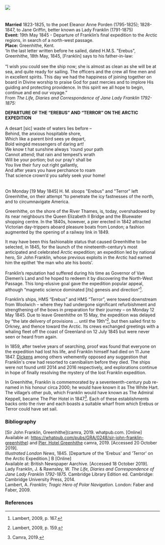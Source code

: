 <a href="https://juncture-digital.org"><img src="https://juncture-digital.org/images/ve-button.png"></a>
<param ve-config
       title="Sir John Franklin (16 April 1786 – 11 June 1847)"
       layout="vtl" banner="/images/banners/19c.jpg">

#

**Married** 1823-1825, to the poet Eleanor Anne Porden (1795-1825); 1828-1847, to Jane Griffin, better known as Lady Franklin (1791-1875)   
**Event:** 19th May 1845 - Departure of Franklin’s final expedition to the Arctic regions, in search of a north-west passage.   
**Place:** Greenhithe, Kent.   
‘In the last letter written before he sailed, dated H.M.S. "Erebus", Greenhithe, 18th May, 1845, [Franklin] says to his father-in-law:
<br><br>
“I wish you could see the ship now; she is almost as clean as she will be at sea, and quite ready for sailing. The officers and the crew all fine men and in excellent spirits. This day we had the happiness of joining together on board in Divine worship to praise God for past mercies and to implore His guiding and protecting providence. In this spirit we all hope to begin, continue and end our voyage.”   
From _The Life, Diaries and Correspondence of Jane Lady Franklin 1792-1875:_   
<param ve-image url="images/franklin.jpg" title="Sir John Franklin">

**DEPARTURE OF THE “EREBUS” AND “TERROR” ON THE ARCTIC EXPEDITION**
<br><br>
  A desart [sic] waste of waters lies before –  
  Behind, the anxious hospitable shore,  
  Which like a parent bird sees ye depart,  
  Bold wingéd messengers of daring art!  
  We know t hat sunshine always ’round your path  
  Cannot attend; that rain and tempest’s wrath  
  Will be your portion; but our pray’r shall be  
  You live their fury out right gallantly,  
  And after years you have perchance to roam  
  That science crown’d you safely seek your home!   
<br><br>
On Monday [19 May 1845] H. M. sloops "Erebus" and "Terror" left Greenhithe, on their attempt “to penetrate the icy fastnesses of the north, and to circumnavigate America.
<param ve-image url="images/erebus.jpg" title="Illustration of the ships Erebus and Terror leaving Greenhithe. Published in the Illustrated London News, 24th May 1845, p. 328."> 

Greenhithe, on the shore of the River Thames, is, today, overshadowed by its near neighbours the Queen Elizabeth II Bridge and the Bluewater shopping centre. In the 1840s, however, a pier erected in 1842 attracted Victorian day-trippers aboard pleasure boats from London; a fashion augmented by the opening of a railway link in 1849.
<param ve-image url="https://upload.wikimedia.org/wikipedia/commons/9/92/The_riverside_at_Greenhithe_-_geograph.org.uk_-_2532450.jpg" label="The riverside at Greenhithe" attribution="Marathon, via Wikimedia Commons" license="CC BY-SA 2.0"> 

It may have been this fashionable status that caused Greenhithe to be selected, in 1845, for the launch of the nineteenth-century’s most anticipated and celebrated Arctic expedition; an expedition led by national hero, Sir John Franklin, whose previous exploits in the Arctic had earned him the epithet ‘the man who ate his boots’. 
<br><br>
Franklin’s reputation had suffered during his time as Governor of Van Diemen’s Land and he hoped to redeem it by discovering the North-West Passage. This long-elusive goal gave the expedition popular appeal, although “magnetic science dominated [its] genesis and direction”[^ref1].

Franklin’s ships, HMS “Erebus” and HMS “Terror”, were towed downstream from Woolwich – where they had undergone significant refurbishment and strengthening of the bows in preparation for their journey – on Monday 12 May 1845. Due to leave Greenhithe on 15 May, the expedition was delayed by “the late delivery of provisions … until the 19th”[^ref2], but then sailed first to Orkney, and thence toward the Arctic. Its crews exchanged greetings with a whaling fleet off the coast of Greenland on 12 July 1845 but were never seen or heard from again.
<param ve-image url="https://upload.wikimedia.org/wikipedia/commons/c/cc/Terror_%281813%29%3B_Erebus_%281826%29_RMG_J1412.png" label="Erebus" attribution="National Maritime Museum, Greenwich, London, Unknown author, Public domain, via Wikimedia Commons" license="CC BY-NC-SA 3.0">

In 1859, after twelve years of searching, proof was found that everyone on the expedition had lost his life, and Franklin himself had died on 11 June 1847. [Dickens](/dickens/dickens-biography) among others vehemently opposed any suggestion that Franklin's crew had resorted to cannibalism before they died. The ships were not found until 2014 and 2016 respectively, and explorations continue in hope of finally resolving the mystery of the lost Franklin expedition.

In Greenhithe, Franklin is commemorated by a seventeenth-century pub re-named in his honour circa 2000; he would have known it as The White Hart. The village’s other pub, which Franklin would have known as The Admiral Keppell, became The Pier Hotel in 1847[^ref3]. Each of these establishments backs onto the river and each boasts a suitable wharf from which Erebus or Terror could have set sail. 
<param ve-image url="images/Franklinpub.jpg" title="Franklin Pub" align="center">

### Bibliography 

[Sir John Franklin, Greenhithe](camra, 2019. whatpub.com. [Online]    
Available at: https://whatpub.com/pubs/GRA/0248/sir-john-franklin-greenhithe) and [Pier, Hotel Greenhithe](https://whatpub.com/pubs/GRA/0161/pier-hotel-greenhithe) camra, 2019. [Accessed 20 October 2019].   
_Illustrated London News_, 1845. [Departure of the 'Erebus' and 'Terror' on the Arctic Expedition.] B [Online]   
Available at: British Newspaper Aarchive. [Accessed 18 October 2019].   
Lady Franklin, J. & Rawnsley, W. _The Life, Diaries and Correspondence of Jane Lady Franklin 1792-1875._ Cambridge Library Edition ed. Cambridge: Cambridge University Press, 2014.   
Lambert, A. _Franklin; Tragic Hero of Polar Navigation._ London: Faber and Faber, 2009.   

### References

[^ref1]: Lambert, 2009, p. 167.   
[^ref2]: Lambert, 2009, p. 159.   
[^ref3]: Camra, 2019.   
